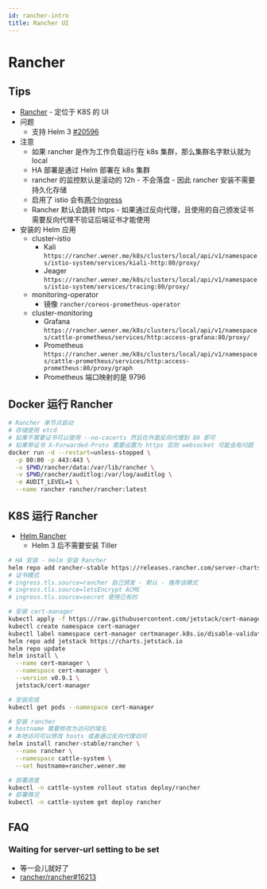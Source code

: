 ```yaml
---
id: rancher-intro
title: Rancher UI
---
```


# Rancher

## Tips
* [Rancher](http://rancher.com/) - 定位于 K8S 的 UI
* 问题
  * 支持 Helm 3 [#20596](https://github.com/rancher/rancher/issues/20596)
* 注意
  * 如果 rancher 是作为工作负载运行在 k8s 集群，那么集群名字默认就为 local
  * HA 部署是通过 Helm 部署在 k8s 集群
  * rancher 的监控默认是滚动的 12h - 不会落盘 - 因此 rancher 安装不需要持久化存储
  * 启用了 istio 会有[两个Ingress](https://rancher.com/docs/rancher/v2.x/en/cluster-admin/tools/istio/)
  * Rancher 默认会跳转 https - 如果通过反向代理，且使用的自己颁发证书需要反向代理不验证后端证书才能使用
* 安装的 Helm 应用
  * cluster-istio
    * Kali `https://rancher.wener.me/k8s/clusters/local/api/v1/namespaces/istio-system/services/kiali-http:80/proxy/`
    * Jeager `https://rancher.wener.me/k8s/clusters/local/api/v1/namespaces/istio-system/services/tracing:80/proxy/`
  * monitoring-operator
    * 镜像 `rancher/coreos-prometheus-operator`
  * cluster-monitoring
    * Grafana `https://rancher.wener.me/k8s/clusters/local/api/v1/namespaces/cattle-prometheus/services/http:access-grafana:80/proxy/`
    * Prometheus `https://rancher.wener.me/k8s/clusters/local/api/v1/namespaces/cattle-prometheus/services/http:access-prometheus:80/proxy/graph`
    * Prometheus 端口映射的是 9796

## Docker 运行 Rancher

```bash
# Rancher 单节点启动
# 存储使用 etcd
# 如果不需要证书可以使用 --no-cacerts 然后在外面反向代理到 80 即可
# 如果带证书 X-Forwarded-Proto 需要设置为 https 否则 websocket 可能会有问题
docker run -d --restart=unless-stopped \
  -p 80:80 -p 443:443 \
  -v $PWD/rancher/data:/var/lib/rancher \
  -v $PWD/rancher/auditlog:/var/log/auditlog \
  -e AUDIT_LEVEL=1 \
  --name rancher rancher/rancher:latest
```

## K8S 运行 Rancher
* [Helm Rancher](https://rancher.com/docs/rancher/v2.x/en/installation/ha/helm-rancher/)
  * Helm 3 后不需要安装 Tiller


```bash
# HA 安装 - Helm 安装 Rancher
helm repo add rancher-stable https://releases.rancher.com/server-charts/stable
# 证书模式
# ingress.tls.source=rancher 自己颁发 - 默认 - 推荐该模式
# ingress.tls.source=letsEncrypt ACME
# ingress.tls.source=secret 使用已有的

# 安装 cert-manager
kubectl apply -f https://raw.githubusercontent.com/jetstack/cert-manager/release-0.9/deploy/manifests/00-crds.yaml
kubectl create namespace cert-manager
kubectl label namespace cert-manager certmanager.k8s.io/disable-validation=true
helm repo add jetstack https://charts.jetstack.io
helm repo update
helm install \
  --name cert-manager \
  --namespace cert-manager \
  --version v0.9.1 \
  jetstack/cert-manager

# 安装完成 
kubectl get pods --namespace cert-manager

# 安装 rancher
# hostname 需要修改为访问的域名
# 本地访问可以修改 hosts 或者通过反向代理访问
helm install rancher-stable/rancher \
  --name rancher \
  --namespace cattle-system \
  --set hostname=rancher.wener.me

# 部署进度
kubectl -n cattle-system rollout status deploy/rancher
# 部署情况
kubectl -n cattle-system get deploy rancher
```

## FAQ
### Waiting for server-url setting to be set
* 等一会儿就好了
* [rancher/rancher#16213](https://github.com/rancher/rancher/issues/16213)
